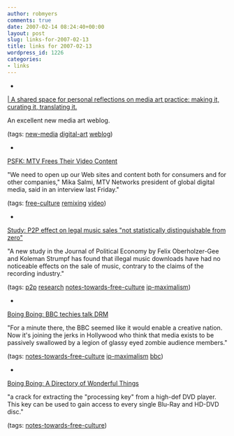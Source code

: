 ```yaml
---
author: robmyers
comments: true
date: 2007-02-14 08:24:40+00:00
layout: post
slug: links-for-2007-02-13
title: links for 2007-02-13
wordpress_id: 1226
categories:
- links
---
```


  

  *   


[| A shared space for personal reflections on media art practice: making it, curating it, translating it.](http://blog.furtherfield.org/)

  


An excellent new media art weblog.

  


(tags: [new-media](http://del.icio.us/robmyers/new-media) [digital-art](http://del.icio.us/robmyers/digital-art) [weblog](http://del.icio.us/robmyers/weblog))

  

  

  *   


[PSFK: MTV Frees Their Video Content](http://www.psfk.com/2007/02/mtv_frees_their.html)

  


"We need to open up our Web sites and content both for consumers and for other companies," Mika Salmi, MTV Networks president of global digital media, said in an interview last Friday."

  


(tags: [free-culture](http://del.icio.us/robmyers/free-culture) [remixing](http://del.icio.us/robmyers/remixing) [video](http://del.icio.us/robmyers/video))

  

  

  *   


[Study: P2P effect on legal music sales "not statistically distinguishable from zero"](http://arstechnica.com/news.ars/post/20070212-8813.html)

  


"A new study in the Journal of Political Economy by Felix Oberholzer-Gee and Koleman Strumpf has found that illegal music downloads have had no noticeable effects on the sale of music, contrary to the claims of the recording industry."

  


(tags: [p2p](http://del.icio.us/robmyers/p2p) [research](http://del.icio.us/robmyers/research) [notes-towards-free-culture](http://del.icio.us/robmyers/notes-towards-free-culture) [ip-maximalism](http://del.icio.us/robmyers/ip-maximalism))

  

  

  *   


[Boing Boing: BBC techies talk DRM](http://www.boingboing.net/2007/02/12/bbc_techies_talk_drm.html)

  


"For a minute there, the BBC seemed like it would enable a creative nation. Now it's joining the jerks in Hollywood who think that media exists to be passively swallowed by a legion of glassy eyed zombie audience members."

  


(tags: [notes-towards-free-culture](http://del.icio.us/robmyers/notes-towards-free-culture) [ip-maximalism](http://del.icio.us/robmyers/ip-maximalism) [bbc](http://del.icio.us/robmyers/bbc))

  

  

  *   


[Boing Boing: A Directory of Wonderful Things](http://www.boingboing.net/)

  


"a crack for extracting the "processing key" from a high-def DVD player. This key can be used to gain access to every single Blu-Ray and HD-DVD disc."

  


(tags: [notes-towards-free-culture](http://del.icio.us/robmyers/notes-towards-free-culture))

  

  
  


